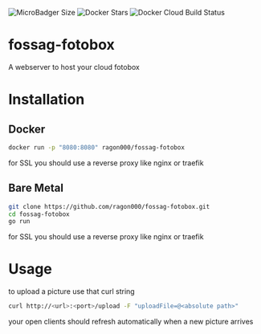 ![MicroBadger Size](https://img.shields.io/microbadger/image-size/ragon000/fossag-fotobox.svg)
![Docker Stars](https://img.shields.io/docker/stars/ragon000/fossag-fotobox.svg)
![Docker Cloud Build Status](https://img.shields.io/docker/cloud/build/ragon000/fossag-fotobox.svg)
# fossag-fotobox


A webserver to host your cloud fotobox

# Installation

## Docker

```bash
docker run -p "8080:8080" ragon000/fossag-fotobox
```

for SSL you should use a reverse proxy like nginx or traefik

## Bare Metal

```bash
git clone https://github.com/ragon000/fossag-fotobox.git
cd fossag-fotobox
go run
```

for SSL you should use a reverse proxy like nginx or traefik

# Usage

to upload a picture use that curl string

```bash
curl http://<url>:<port>/upload -F "uploadFile=@<absolute path>"
```

your open clients should refresh automatically when a new picture arrives

